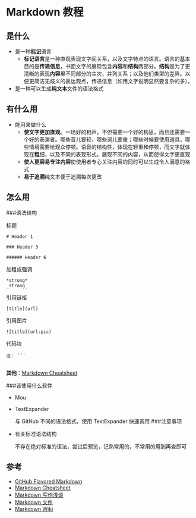 # Markdown 教程

## 是什么
- 是一种[**标记**](https://en.wikipedia.org/wiki/Markup_language)语言
	- **标记语言**是一种直观表现文字间关系，以及文字特点的语言。语言的基本目的是**传递信息**，书面文字的展现包含**内容**和**结构**两部分。**结构**是为了更清晰的表现**内容**里不同部分的主次，并列关系；以及他们类型的差异。以便更简洁无歧义的表达观点，传递信息（如用文字说明显然要复杂的多）。
- 是一种可以生成**纯文本**文件的语法格式

## 有什么用

- 能用来做什么
	- **使文字更加直观**。一场好的相声，不但需要一个好的构思，而且还需要一个好的表演者。哪些音儿要轻，哪些词儿要重；哪些时候要使用道具，哪些情境需要给观众停顿。语音的结构性，体现在轻重和停顿，而文字就体现在**粗**细，以及不同的表现形式，展现不同的内容，从而使得文字更直观
	- **使人更容易专注内容**使使用者专心关注内容的同时可以生成令人满意的格式
	- **易于追溯**纯文本便于追溯每次更改


	
## 怎么用

###语法结构

标题


```
# Header 1 

### Header 3

###### Header 6
```
加粗或强调
	
```
*strong* 
_strong_ 
```
引用链接

```
[title](url)

```
引用图片

```
![title](url:pic)

```
代码块

```
注： ```


```
**其他**：[Markdown Cheatsheet](https://github.com/adam-p/markdown-here/wiki/Markdown-Cheatsheet)

###该使用什么软件
	
- Mou
- TextExpander
	
	与 GitHub 不同的语法格式，使用 TextExpander 快速调用
###注意事项
- 有关标准语法结构

	不存在绝对标准的语法，尝试后预览，记熟常用的，不常用的用到再查即可


## 参考

- [GitHub Flavored Markdown](https://help.github.com/articles/github-flavored-markdown/)
- [Markdown Cheatsheet](https://github.com/adam-p/markdown-here/wiki/Markdown-Cheatsheet)
- [Markdown 写作浅谈](http://www.yangzhiping.com/tech/r-markdown-knitr.html)
- [Markdown 文件](http://markdown.tw)
- [Markdown Wiki](https://en.wikipedia.org/wiki/Markdown)




